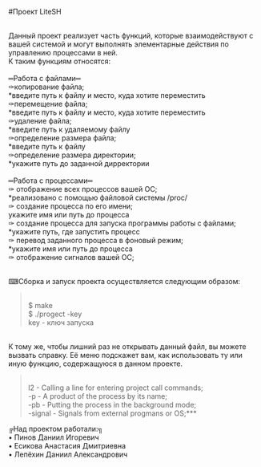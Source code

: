 #Проект LiteSH

<br>Данный проект реализует часть функций, которые взаимодействуют с вашей системой и могут выполнять элементарные действия по управлению процессами в ней.
<br>К таким функциям относятся:
<br>
<br>═Работа с файлами═
<br>✑копирование файла;
<br> *введите путь к файлу и место, куда хотите переместить
<br>✑перемещение файла;
<br> *введите путь к файлу и место, куда хотите переместить
<br>✑удаление файла;
<br> *введите путь к удаляемому файлу
<br>✑определение размера файла;
<br> *введите путь к файлу
<br> ✑определение размера директории;
<br> *укажите путь до заданной дирректории 
<br>
<br>═Работа с процессами═
<br>✑ отображение всех процессов вашей ОС;
<br> *реализовано с помощью файловой системы /proc/
<br>✑ создание процесса по его имени;
<br>укажите имя или путь до процесса
<br>✑ создание процесса для запуска программы работы с файлами;
<br> *укажите путь, где запустить процесс
<br>✑ перевод заданного процесса в фоновый режим;
<br> *укажите имя или путь до процесса
<br>✑ отображение сигналов вашей ОС;

<br>⌨Сборка и запуск проекта осуществляется следующим образом:
><br> $ make
><br>$ ./progect -key 
><br>key - ключ запуска
 

<br>К тому же, чтобы лишний раз не открывать данный файл, вы можете вызвать справку. Её меню подскажет вам, как использовать ту или иную функцию, содержащуюся в данном проекте.
><br> l2 - Calling a line for entering project call commands;
><br>-p - A product of the process by its name;
><br>-pb - Putting the process in the background mode;
><br>-signal - Signals from external progmans or OS;***

╔Над проектом работали:╗
<br>• Пинов Даниил Игоревич
<br>• Есикова Анастасия Дмитриевна
<br>• Лепёхин Даниил Александрович


